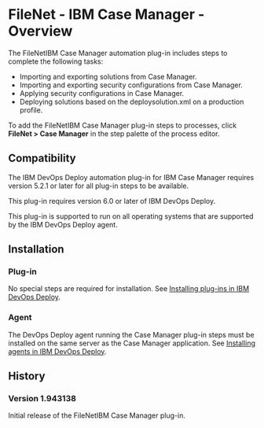 
# FileNet - IBM Case Manager - Overview


The FileNetIBM Case Manager automation plug-in includes steps to complete the following tasks:

* Importing and exporting solutions from Case Manager.
* Importing and exporting security configurations from Case Manager.
* Applying security configurations in Case Manager.
* Deploying solutions based on the deploysolution.xml on a production profile.

To add the FileNetIBM Case Manager plug-in steps to processes, click **FileNet > Case Manager** in the step palette of the process editor.

## Compatibility

The IBM DevOps Deploy automation plug-in for IBM Case Manager requires version 5.2.1 or later for all plug-in steps to be available.

This plug-in requires version 6.0 or later of IBM DevOps Deploy.

This plug-in is supported to run on all operating systems that are supported by the IBM DevOps Deploy agent.

## Installation

### Plug-in

No special steps are required for installation. See [Installing plug-ins in IBM DevOps Deploy](https://community.ibm.com/community/user/wasdevops/blogs/laurel-dickson-bull1/2022/06/13/install-plugins "Installing plug-ins in DevOps Deploy").

### Agent

The DevOps Deploy agent running the Case Manager plug-in steps must be installed on the same server as the Case Manager application. See [Installing agents in IBM DevOps Deploy](https://www.ibm.com/support/knowledgecenter/en/SS4GSP_6.2.6/com.ibm.udeploy.install.doc/topics/agent_install_ov.html "Installing agents").

## History

### Version 1.943138

Initial release of the FileNetIBM Case Manager plug-in.

